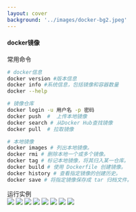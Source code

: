 ```yaml
---
layout: cover
background: '../images/docker-bg2.jpeg'
---
```


#### docker镜像

<div class="flex justify-start gap-10">

<div >
  <div class="font-bold">常用命令</div>
  <div>

  ```sh
  # docker信息
  docker version #版本信息
  docker info #系统信息，包括镜像和容器数量
  docker --help
  ```

  </div>

  <div>

  ```sh
  # 镜像仓库
  docker login -u 用户名 -p 密码
  docker push  #  上传本地镜像
  docker search # 从Docker Hub查找镜像
  docker pull  # 拉取镜像
  ```
  <!-- [docker hub](https://hub.docker.com/) -->

  </div>

  <div>

  ```sh
  # 本地镜像
  docker images # 列出本地镜像。
  docker rmi # 删除本地一个或多个镜像。
  docker tag # 标记本地镜像，将其归入某一仓库。
  docker build # 使用 Dockerfile 创建镜像。
  docker history # 查看指定镜像的创建历史。
  docker save # 将指定镜像保存成 tar 归档文件。
  ```

  </div>

</div>

<div class="">

  <div class="font-bold mb-2">运行实例</div>
  <carousel arrow draggable class="w-100 h-90">
    <Image class="w-100 rounded" src="../images/docker命令实战/version01.png" />
    <Image class="w-100 rounded" src="../images/docker命令实战/info.png" />
    <Image class="w-100 rounded" src="../images/docker命令实战/login.png" />
    <Image class="w-100 rounded" src="../images/docker命令实战/search.png" />
    <Image class="w-100 rounded" src="../images/docker命令实战/pull.png" />
    <Image class="w-100 rounded" src="../images/docker命令实战/images.png" />
    <Image class="w-100 rounded" src="../images/docker命令实战/rmi.png" />
    <Image class="w-100 rounded" src="../images/docker命令实战/history.png" />
  </carousel>

</div>

</div>

